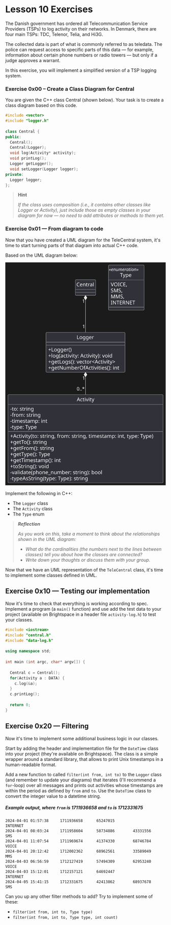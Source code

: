 # Lesson 10 Exercises

The Danish government has ordered all Telecommunication Service Providers (TSPs) to log activity on their networks. In Denmark, there are four main TSPs: TDC, Telenor, Telia, and Hi3G.

The collected data is part of what is commonly referred to as teledata. The police can request access to specific parts of this data — for example, information about certain phone numbers or radio towers — but only if a judge approves a warrant.

In this exercise, you will implement a simplified version of a TSP logging system.

### Exercise 0x00 – Create a Class Diagram for Central

You are given the C++ class Central (shown below). Your task is to create a class diagram based on this code.

```cpp
#include <vector>
#include "logger.h"

class Central {
public:
  Central();
  Central(Logger);
  void log(Activity* activity); 
  void printLog();
  Logger getLogger();
  void setLogger(Logger logger);
private:
  Logger logger;
};
```

> **Hint** 
> 
> _If the class uses composition (i.e., it contains other classes like Logger or Activity), just include those as empty classes in your diagram for now — no need to add attributes or methods to them yet._

### Exercise 0x01 — From diagram to code

Now that you have created a UML diagram for the TeleCentral system, it's time to start turning parts of that diagram into actual C++ code.

Based on the UML diagram below:

![exercise-0x01.svg](exercise-0x01.svg)

Implement the following in C++:
- The `Logger` class
- The `Activity` class
- The `Type` enum

> **_Reflection_**
> 
> _As you work on this, take a moment to think about the relationships shown in the UML diagram:_
>- _What do the cardinalities (the numbers next to the lines between classes) tell you about how the classes are connected?_
> - _Write down your thoughts or discuss them with your group._

Now that we have an UML representation of the `TeleCentral` class, it's time to implement some classes defined in UML.

## Exercise 0x10 — Testing our implementation
Now it's time to check that everything is working according to spec. Implement a program (a `main()` function) and use add the test data to your project (available on Brightspace in a header file `activity-log.h`) to test your classes.

```cpp
#include <iostream>
#include "central.h"
#include "data-log.h"

using namespace std;

int main (int argc, char* argv[]) {

  Central c = Central();
  for(Activity a : DATA) {
    c.log(&a);
  }
  c.printLog();

  return 0;
}
```

## Exercise 0x20 — Filtering
Now it's time to implement some additional business logic in our classes.

Start by adding the header and implementation file for the `DateTime` class into your project (they're available on Brightspace). The class is a simple wrapper around a standard library, that allows to print Unix timestamps in a human-readable format.

Add a new function to called `filter(int from, int to)` to the `Logger` class (and remember to update your diagrams) that iterates (I'll recommend a `for`-loop) over all messages and prints out activities whose timestamps are within the period as defined by `from` and `to`. Use the `DateTime` class to convert the integer value to a datetime string.

##### Example output, where `from` is 1711936658 and `to` is 1712331675 
```
2024-04-01 01:57:38     1711936658      65247015                        INTERNET
2024-04-01 08:03:24     1711958604      58734886        43331556        SMS
2024-04-01 11:07:54     1711969674      41374330        68746784        VOICE
2024-04-01 20:12:42     1712002362      68962561        33589049        MMS
2024-04-03 06:56:59     1712127419      57494309        62953240        VOICE
2024-04-03 15:12:01     1712157121      64692447                        INTERNET
2024-04-05 15:41:15     1712331675      42413862        68937678        SMS
```

Can you up any other filter methods to add? Try to implement some of these:
- `filter(int from, int to, Type type)`
- `filter(int from, int to, Type type, int count)`